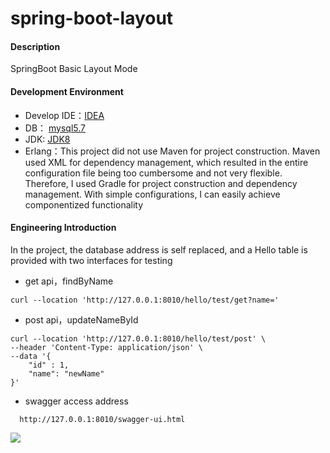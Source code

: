 # spring-boot-layout

#### Description
SpringBoot Basic Layout Mode

#### Development Environment
* Develop IDE：[IDEA](https://www.jetbrains.com/idea/download/)
* DB： [mysql5.7](https://dev.mysql.com/downloads/mysql/)
* JDK: [JDK8](https://www.oracle.com/java/technologies/downloads/#java8-linux)
* Erlang：This project did not use Maven for project construction. Maven used XML for dependency management, which resulted in the entire configuration file being too cumbersome and not very flexible. Therefore, I used Gradle for project construction and dependency management. With simple configurations, I can easily achieve componentized functionality

#### Engineering Introduction
In the project, the database address is self replaced, and a Hello table is provided with two interfaces for testing
<br/>
* get api，findByName
```shell script
curl --location 'http://127.0.0.1:8010/hello/test/get?name='
```
* post api，updateNameById
```shell script
curl --location 'http://127.0.0.1:8010/hello/test/post' \
--header 'Content-Type: application/json' \
--data '{
    "id" : 1,
    "name": "newName"
}'
```
* swagger access address
```shell script
  http://127.0.0.1:8010/swagger-ui.html
```
![](https://upload-images.jianshu.io/upload_images/8396943-3c2757ff87212c69.png?imageMogr2/auto-orient/strip%7CimageView2/2/w/1240)                 

